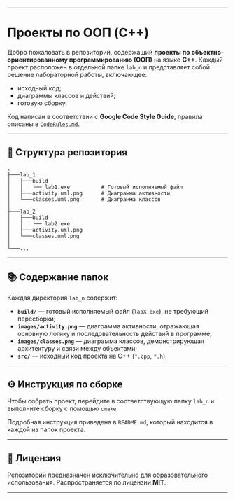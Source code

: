 
---

# Проекты по ООП (C++)

Добро пожаловать в репозиторий, содержащий **проекты по объектно-ориентированному программированию (ООП)** на языке **C++**. Каждый проект расположен в отдельной папке `lab_n` и представляет собой решение лабораторной работы, включающее:

- исходный код;
- диаграммы классов и действий;
- готовую сборку.

Код написан в соответствии с **Google Code Style Guide**, правила описаны в [`CodeRules.md`](./CodeRules.md).

---

## 📁 Структура репозитория

```
.
├───lab_1
│   ├───build
│   │   └── lab1.exe          # Готовый исполняемый файл
│   ├───activity.uml.png      # Диаграмма активности
│   └───classes.uml.png       # Диаграмма классов
│
├───lab_2
│   ├───build
│   │   └── lab2.exe
│   ├───activity.uml.png
│   └───classes.uml.png
│
└───...
```

---

## 📚 Содержание папок

Каждая директория `lab_n` содержит:

- **`build/`** — готовый исполняемый файл (`labX.exe`), не требующий пересборки;
- **`images/activity.png`** — диаграмма активности, отражающая основную логику и последовательность действий в программе;
- **`images/classes.png`** — диаграмма классов, демонстрирующая архитектуру и связи между объектами;
- **`src/`** — исходный код проекта на C++ (`*.cpp`, `*.h`).

---

## ⚙️ Инструкция по сборке

Чтобы собрать проект, перейдите в соответствующую папку `lab_n` и выполните сборку с помощью `cmake`.

Подробная инструкция приведена в `README.md`, который находится в каждой из папок проекта.

---

## 📄 Лицензия

Репозиторий предназначен исключительно для образовательного использования. Распространяется по лицензии **MIT**.

---

